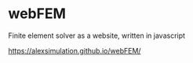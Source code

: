 # webFEM
Finite element solver as a website, written in javascript

https://alexsimulation.github.io/webFEM/
